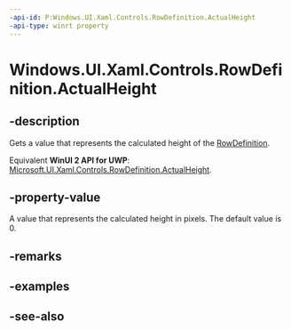 ```yaml
---
-api-id: P:Windows.UI.Xaml.Controls.RowDefinition.ActualHeight
-api-type: winrt property
---
```


<!-- Property syntax
public double ActualHeight { get; }
-->

# Windows.UI.Xaml.Controls.RowDefinition.ActualHeight

## -description
Gets a value that represents the calculated height of the [RowDefinition](rowdefinition.md).

Equivalent **WinUI 2 API for UWP**: [Microsoft.UI.Xaml.Controls.RowDefinition.ActualHeight](/windows/winui/api/microsoft.ui.xaml.controls.rowdefinition.actualheight).

## -property-value
A value that represents the calculated height in pixels. The default value is 0.

## -remarks

## -examples

## -see-also
